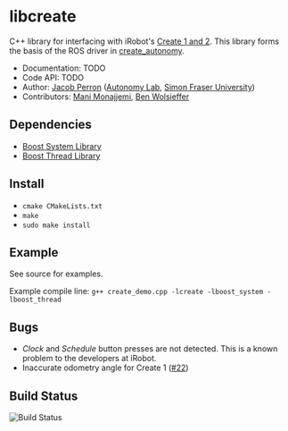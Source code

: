 # libcreate

C++ library for interfacing with iRobot's [Create 1 and 2](http://www.irobot.com/About-iRobot/STEM/Create-2.aspx). This library forms the basis of the ROS driver in [create_autonomy](https://github.com/autonomylab/create_autonomy).

* Documentation: TODO
* Code API: TODO
* Author: [Jacob Perron](http://jacobperron.ca) ([Autonomy Lab](http://autonomylab.org), [Simon Fraser University](http://www.sfu.ca))
* Contributors: [Mani Monajjemi](http:mani.im), [Ben Wolsieffer](https://github.com/lopsided98)

## Dependencies

* [Boost System Library](http://www.boost.org/doc/libs/1_59_0/libs/system/doc/index.html)
* [Boost Thread Library](http://www.boost.org/doc/libs/1_59_0/doc/html/thread.html)

## Install

* `cmake CMakeLists.txt`
* `make`
* `sudo make install`

## Example

See source for examples.
 
Example compile line: `g++ create_demo.cpp -lcreate -lboost_system -lboost_thread`

## Bugs

* _Clock_ and _Schedule_ button presses are not detected. This is a known problem to the developers at iRobot.
* Inaccurate odometry angle for Create 1 ([#22](https://github.com/AutonomyLab/libcreate/issues/22))

## Build Status

![Build Status](https://api.travis-ci.org/AutonomyLab/libcreate.svg?branch=master)
